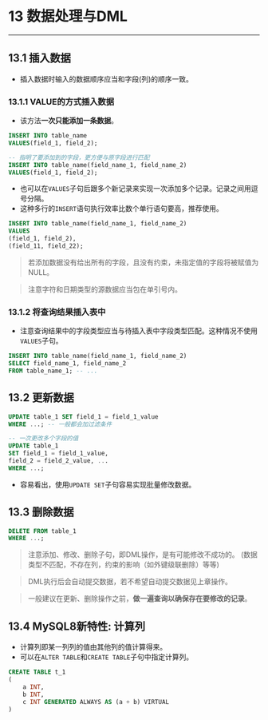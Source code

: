 # 13 数据处理与DML

*****

## 13.1 插入数据

* 插入数据时输入的数据顺序应当和字段(列)的顺序一致。

### 13.1.1 VALUE的方式插入数据

* 该方法**一次只能添加一条数据**。

```sql
INSERT INTO table_name 
VALUES(field_1, field_2);

-- 指明了要添加到的字段，更方便与原字段进行匹配
INSERT INTO table_name(field_name_1, field_name_2)
VALUES(field_1, field_2);
```

* 也可以在`VALUES`子句后跟多个新记录来实现一次添加多个记录。记录之间用逗号分隔。
* 这种多行的`INSERT`语句执行效率比数个单行语句要高，推荐使用。

```sql
INSERT INTO table_name(field_name_1, field_name_2)
VALUES
(field_1, field_2),
(field_11, field_22);
```
> 若添加数据没有给出所有的字段，且没有约束，未指定值的字段将被赋值为NULL。

> 注意字符和日期类型的源数据应当包在单引号内。

### 13.1.2 将查询结果插入表中

* 注意查询结果中的字段类型应当与待插入表中字段类型匹配。这种情况不使用`VALUES`子句。

```sql
INSERT INTO table_name(field_name_1, field_name_2)
SELECT field_name_1, field_name_2
FROM table_name_1; -- ...
```

## 13.2 更新数据

```sql
UPDATE table_1 SET field_1 = field_1_value
WHERE ...; -- 一般都会加过滤条件

-- 一次更改多个字段的值
UPDATE table_1 
SET field_1 = field_1_value,
field_2 = field_2_value, ...
WHERE ...;
```

* 容易看出，使用`UPDATE SET`子句容易实现批量修改数据。

## 13.3 删除数据

```sql
DELETE FROM table_1
WHERE ...;
```

> 注意添加、修改、删除子句，即DML操作，是有可能修改不成功的。
> (数据类型不匹配，不存在列，约束的影响（如外键级联删除）等等)

> DML执行后会自动提交数据，若不希望自动提交数据见上章操作。

> 一般建议在更新、删除操作之前，**做一遍查询以确保存在要修改的记录**。

## 13.4 MySQL8新特性: 计算列

* 计算列即某一列列的值由其他列的值计算得来。
* 可以在`ALTER TABLE`和`CREATE TABLE`子句中指定计算列。

```sql
CREATE TABLE t_1
(
    a INT,
    b INT,
    c INT GENERATED ALWAYS AS (a + b) VIRTUAL
)
```